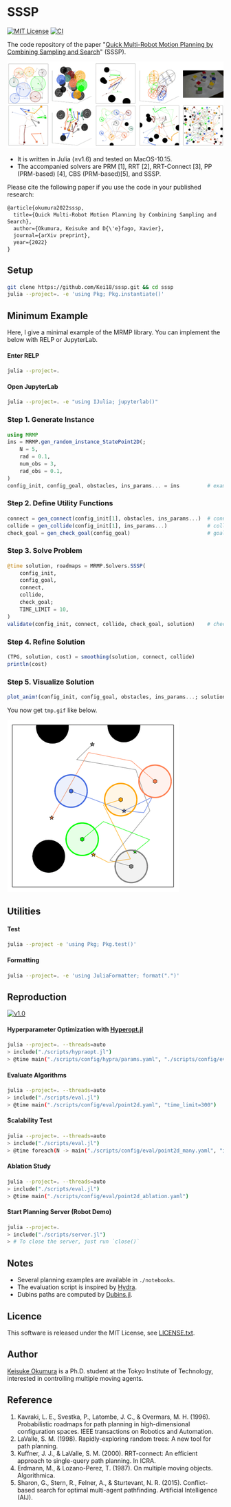 SSSP
===
[![MIT License](http://img.shields.io/badge/license-MIT-blue.svg?style=flat)](LICENCE.txt)
[![CI](https://github.com/Kei18/sssp/actions/workflows/ci.yaml/badge.svg?branch=dev)](https://github.com/Kei18/sssp/actions/workflows/ci.yaml)

The code repository of the paper "[Quick Multi-Robot Motion Planning by Combining Sampling and Search](https://kei18.github.io/sssp/)" (SSSP).

![](./assets/demo_reduced.gif)

- It is written in Julia (≥v1.6) and tested on MacOS-10.15.
- The accompanied solvers are PRM [1], RRT [2], RRT-Connect [3], PP (PRM-based) [4], CBS (PRM-based)[5], and SSSP.

Please cite the following paper if you use the code in your published research:

```
@article{okumura2022sssp,
  title={Quick Multi-Robot Motion Planning by Combining Sampling and Search},
  author={Okumura, Keisuke and D{\'e}fago, Xavier},
  journal={arXiv preprint},
  year={2022}
}
```

## Setup

```sh
git clone https://github.com/Kei18/sssp.git && cd sssp
julia --project=. -e 'using Pkg; Pkg.instantiate()'
```

## Minimum Example

Here, I give a minimal example of the MRMP library. You can implement the below with RELP or JupyterLab.

#### Enter RELP
```sh
julia --project=.
```

#### Open JupyterLab

```sh
julia --project=. -e "using IJulia; jupyterlab()"
```

### Step 1. Generate Instance
```jl
using MRMP
ins = MRMP.gen_random_instance_StatePoint2D(;
    N = 5,
    rad = 0.1,
    num_obs = 3,
    rad_obs = 0.1,
)
config_init, config_goal, obstacles, ins_params... = ins         # example of ins_params: radius, base positions of arms
```

### Step 2. Define Utility Functions
```jl
connect = gen_connect(config_init[1], obstacles, ins_params...)  # connection checker
collide = gen_collide(config_init[1], ins_params...)             # collision checker
check_goal = gen_check_goal(config_goal)                         # goal judge
```

### Step 3. Solve Problem
```jl
@time solution, roadmaps = MRMP.Solvers.SSSP(
    config_init,
    config_goal,
    connect,
    collide,
    check_goal;
    TIME_LIMIT = 10,
)
validate(config_init, connect, collide, check_goal, solution)    # check validity of solution
```

### Step 4. Refine Solution
```jl
(TPG, solution, cost) = smoothing(solution, connect, collide)
println(cost)
```

### Step 5. Visualize Solution
```jl
plot_anim!(config_init, config_goal, obstacles, ins_params...; solution=solution, interpolate_depth=2)
```

You now get `tmp.gif` like below.

![](./assets/minimum-example.gif)


## Utilities

#### Test
```sh
julia --project -e 'using Pkg; Pkg.test()'
```

#### Formatting
```sh
julia --project=. -e 'using JuliaFormatter; format(".")'
```

## Reproduction

[![v1.0](https://img.shields.io/badge/tag-v1.0-blue)](https://github.com/Kei18/sssp/releases/tag/v1.0)

#### Hyperparameter Optimization with [Hyperopt.jl](https://github.com/baggepinnen/Hyperopt.jl)
```sh
julia --project=. --threads=auto
> include("./scripts/hypraopt.jl")
> @time main("./scripts/config/hypra/params.yaml", "./scripts/config/eval/point2d.yaml")
```

#### Evaluate Algorithms

```sh
julia --project=. --threads=auto
> include("./scripts/eval.jl")
> @time main("./scripts/config/eval/point2d.yaml", "time_limit=300")
```

#### Scalability Test
```sh
julia --project=. --threads=auto
> include("./scripts/eval.jl")
> @time foreach(N -> main("./scripts/config/eval/point2d_many.yaml", "instance.N=$N"), 10:10:50)
```

#### Ablation Study
```sh
julia --project=. --threads=auto
> include("./scripts/eval.jl")
> @time main("./scripts/config/eval/point2d_ablation.yaml")
```

#### Start Planning Server (Robot Demo)
```sh
julia --project=.
> include("./scripts/server.jl")
> # To close the server, just run `close()`
```

## Notes
- Several planning examples are available in `./notebooks`.
- The evaluation script is inspired by [Hydra](https://hydra.cc/).
- Dubins paths are computed by [Dubins.jl](https://github.com/kaarthiksundar/Dubins.jl).

## Licence
This software is released under the MIT License, see [LICENSE.txt](LICENCE.txt).

## Author
[Keisuke Okumura](https://kei18.github.io) is a Ph.D. student at the Tokyo Institute of Technology, interested in controlling multiple moving agents.

## Reference
1. Kavraki, L. E., Svestka, P., Latombe, J. C., & Overmars, M. H. (1996).
   Probabilistic roadmaps for path planning in high-dimensional configuration spaces.
   IEEE transactions on Robotics and Automation.
1. LaValle, S. M. (1998). Rapidly-exploring random trees: A new tool for path planning.
1. Kuffner, J. J., & LaValle, S. M. (2000).
   RRT-connect: An efficient approach to single-query path planning.
   In ICRA.
1. Erdmann, M., & Lozano-Perez, T. (1987). On multiple moving objects. Algorithmica.
1. Sharon, G., Stern, R., Felner, A., & Sturtevant, N. R. (2015).
   Conflict-based search for optimal multi-agent pathfinding.
   Artificial Intelligence (AIJ).
